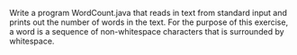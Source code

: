 Write a program WordCount.java that reads in text from standard input and prints out the number of words in the text. For the purpose of this exercise, a word is a sequence of non-whitespace characters that is surrounded by whitespace.
